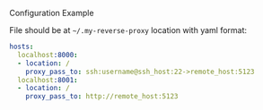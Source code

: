 Configuration Example

File should be at `~/.my-reverse-proxy` location with yaml format:

```yaml
hosts:
  localhost:8000:
  - location: /
    proxy_pass_to: ssh:username@ssh_host:22->remote_host:5123
  localhost:8001:
  - location: /
    proxy_pass_to: http://remote_host:5123
```


